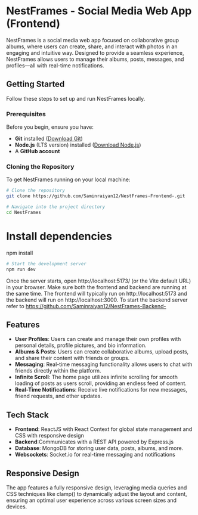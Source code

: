 # NestFrames - Social Media Web App (Frontend)
NestFrames is a social media web app focused on collaborative group albums, where users can create, share, and interact with photos in an engaging and intuitive way. Designed to provide a seamless experience, NestFrames allows users to manage their albums, posts, messages, and profiles—all with real-time notifications.

## Getting Started  

Follow these steps to set up and run NestFrames locally.  

### Prerequisites  
Before you begin, ensure you have:  
-  **Git** installed ([Download Git](https://git-scm.com/downloads))  
-  **Node.js** (LTS version) installed ([Download Node.js](https://nodejs.org/))  
-  A **GitHub account**  

### Cloning the Repository  
To get NestFrames running on your local machine:  
```sh
# Clone the repository
git clone https://github.com/Saminraiyan12/NestFrames-Frontend-.git
```
```sh
# Navigate into the project directory
cd NestFrames
```
# Install dependencies
npm install
```sh
# Start the development server
npm run dev
```
Once the server starts, open http://localhost:5173/ (or the Vite default URL) in your browser.
Make sure both the frontend and backend are running at the same time. The frontend will typically run on http://localhost:5173 and the backend will run on http://localhost:3000.
To start the backend server refer to https://github.com/Saminraiyan12/NestFrames-Backend-

## Features
- **User Profiles**: Users can create and manage their own profiles with personal details, profile pictures, and bio information.
- **Albums & Posts**: Users can create collaborative albums, upload posts, and share their content with friends or groups.
- **Messaging**: Real-time messaging functionality allows users to chat with friends directly within the platform.
- **Infinite Scroll**: The home page utilizes infinite scrolling for smooth loading of posts as users scroll, providing an endless feed of content.
- **Real-Time Notifications**: Receive live notifications for new messages, friend requests, and other updates.
## Tech Stack
- **Frontend**: ReactJS with React Context for global state management and CSS with responsive design
- **Backend**:Communicates with a REST API powered by Express.js
- **Database**: MongoDB for storing user data, posts, albums, and more.
- **Websockets**: Socket.io for real-time messaging and notifications
## Responsive Design
The app features a fully responsive design, leveraging media queries and CSS techniques like clamp() to dynamically adjust the layout and content, ensuring an optimal user experience across various screen sizes and devices.
